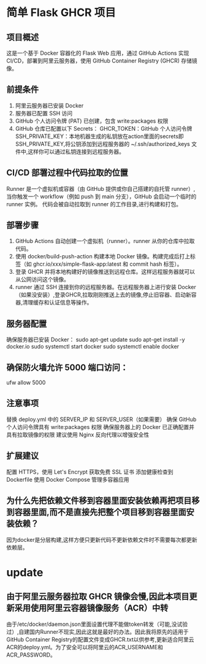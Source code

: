 # 简单 Flask GHCR 项目
## 项目概述
这是一个基于 Docker 容器化的 Flask Web 应用，通过 GitHub Actions 实现 CI/CD，部署到阿里云服务器，使用 GitHub Container Registry (GHCR) 存储镜像。

## 前提条件
1. 阿里云服务器已安装 Docker
2. 服务器已配置 SSH 访问
3. GitHub 个人访问令牌 (PAT) 已创建，包含 write:packages 权限
4. GitHub 仓库已配置以下 Secrets：
GHCR_TOKEN：GitHub 个人访问令牌
SSH_PRIVATE_KEY：本地机器生成的私钥放在action里面的secrets即SSH_PRIVATE_KEY,将公钥添加到远程服务器的 ~/.ssh/authorized_keys 文件中,这样你可以通过私钥连接到远程服务器。

## CI/CD 部署过程中代码拉取的位置
Runner 是一个虚拟机或容器（由 GitHub 提供或你自己搭建的自托管 runner）,
当你触发一个 workflow（例如 push 到 main 分支），GitHub 会启动一个临时的 runner 实例。
代码会被自动拉取到 runner 的工作目录,进行构建和打包。


## 部署步骤
1. GitHub Actions 自动创建一个虚拟机（runner）。runner 从你的仓库中拉取代码。
2. 使用 docker/build-push-action 构建本地 Docker 镜像。构建完成后打上标签（如 ghcr.io/xxx/simple-flask-app:latest 和 commit hash 标签）。
3. 登录 GHCR 并将本地构建好的镜像推送到远程仓库。这样远程服务器就可以从公网访问这个镜像。
4. runner 通过 SSH 连接到你的远程服务器。在远程服务器上进行安装 Docker（如果没安装）,登录GHCR,拉取刚刚推送上去的镜像,停止旧容器、启动新容器,清理缓存和认证信息等操作。


## 服务器配置
确保服务器已安装 Docker：
sudo apt-get update
sudo apt-get install -y docker.io
sudo systemctl start docker
sudo systemctl enable docker


## 确保防火墙允许 5000 端口访问：
ufw allow 5000

## 注意事项
替换 deploy.yml 中的 SERVER_IP 和 SERVER_USER（如果需要）
确保 GitHub 个人访问令牌具有 write:packages 权限
确保服务器上的 Docker 已正确配置并具有拉取镜像的权限
建议使用 Nginx 反向代理以增强安全性

## 扩展建议
配置 HTTPS，使用 Let's Encrypt 获取免费 SSL 证书
添加健康检查到 Dockerfile
使用 Docker Compose 管理多容器应用
## 为什么先把依赖文件移到容器里面安装依赖再把项目移到容器里面,而不是直接先把整个项目移到容器里面安装依赖？
因为docker是分层构建,这样方便只更新代码不更新依赖文件时不需要每次都更新依赖层。

# update
## 由于阿里云服务器拉取 GHCR 镜像会慢,因此本项目更新采用使用阿里云容器镜像服务（ACR）中转
由于/etc/docker/daemon.json里面设置代理不能做token转发（可能,没试验过）,自建国内Runner不现实,因此这就是最好的办法。因此我将原先的适用于GitHub Container Registry的配置文件变成GHCR.txt以供参考,更新适合阿里云ACR的deploy.yml。为了安全可以将阿里云的ACR_USERNAME和ACR_PASSWORD。